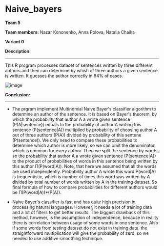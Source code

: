 # Naive_bayers

**Team 5**

**Team members:** Nazar Kononenko, Anna Polova, Natalia Chaika

**Variant 0**



**Description:**
_________

This R program processes dataset of sentences written by three different authors and then can determine by whish of three authors a given sentence is written. It guesses the author correctly in 84% of cases.

![image](https://user-images.githubusercontent.com/91616531/196491409-4af0b2ac-8550-468b-ad7d-10888e1949e2.png)




**Conclusion:**
_______

- The prgram implement Multinomial Naive Bayer's classifier algorithm to determine an author of the sentence. It is based on Bayer's theorem, by which the probability that author A a wrote given sentence (P(A|sentence)) equals to the probability of author A writing this sentence (P(sentence|A)) multiplied by probability of choosing author A out of three authors (P(A)) divided by probability of this sentene (P(sentence)). We only need to compare these probabilities to determine which author is more likely, so we can omit the denominator, which is common for every author. Then we split the sentence by words, so the probability that author A a wrote given sentence (P(sentence|A)) to the product of probabilities of words in this sentence being written by this author П(P(word|A)). Note, that here we assumed that all the words are used independently. Probability author A wrote this word P(word|A) is frequentistic, which is number of times this word was written by A divided by total number of words written by A in the training dataset. So final formula of how to compare probabilities for different authors would be П(P(word|A))*(P(A)).

-  Naive Bayer's classifier is fast and has quite high precision in processing natural languages. However, it needs a lot of training data and a lot of filters to get better results. The biggest drawback of this method, however, is the assumption of independence, because in reality there is correlation between usage of some words in one sentence. Also if some words from testing dataset do not exist in training data, the straightforward multiplication will give the probability of zero, so we needed to use additive smoothing technique.
